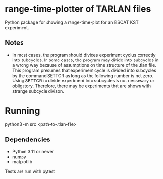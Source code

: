 # range-time-plotter of TARLAN files

Python package for showing a range-time-plot for an EISCAT KST experiment. 

## Notes
- In most cases, the program should divides experiment cyclus correctly into subcycles. In some cases, the program may divide into subcycles in a wrong way because of assumptions on time structure of the .tlan file. This program presumes that experiment cycle is divided into subcycles by the command SETTCR as long as the following number is not zero. Using SETTCR to divide experiment into subcycles is not nessesary or obligatory. Therefore, there may be experiments that are shown with strange subcycle divison.


# Running
python3 -m src <path-to-.tlan-file>

## Dependencies
- Python 3.11 or newer
- numpy 
- matplotlib

Tests are run with pytest
